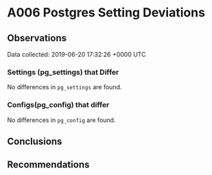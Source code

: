 # A006 Postgres Setting Deviations #

## Observations ##
Data collected: 2019-06-20 17:32:26 +0000 UTC  

### Settings (pg_settings) that Differ ###

No differences in `pg_settings` are found.

### Configs(pg_config) that differ ###

No differences in `pg_config` are found.



## Conclusions ##


## Recommendations ##

